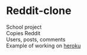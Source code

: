 # Reddit-clone
School project  
Copies Reddit  
Users, posts, comments  
Example of working on [heroku](https://asperitas-clone.herokuapp.com)
